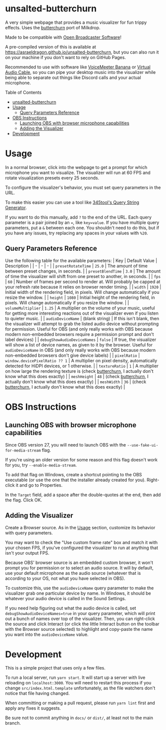 # unsalted-butterchurn

A very simple webpage that provides a music visualizer for fun trippy effects. Uses the [butterchurn](https://butterchurnviz.com/) port of Milkdrop.

Made to be compatible with [Open Broadcaster Software](https://obsproject.com/)!

A pre-compiled version of this is available at https://asraeldragon.github.io/unsalted-butterchurn, but you can also run it on your machine if you don't want to rely on GitHub Pages.

Recommended to use with software like [VoiceMeeter Banana](https://vb-audio.com/Voicemeeter/banana.htm) or [Virtual Audio Cable](https://vb-audio.com/Cable/), so you can pipe your desktop music into the visualizer while being able to separate out things like Discord calls and your actual microphone.

<!-- TOC -->
Table of Contents
- [unsalted-butterchurn](#unsalted-butterchurn)
- [Usage](#usage)
  - [Query Parameters Reference](#query-parameters-reference)
- [OBS Instructions](#obs-instructions)
  - [Launching OBS with browser microphone capabilities](#launching-obs-with-browser-microphone-capabilities)
  - [Adding the Visualizer](#adding-the-visualizer)
- [Development](#development)
<!-- /TOC -->

# Usage
In a normal browser, click into the webpage to get a prompt for which microphone you want to visualize. The visualizer will run at 60 FPS and rotate visualization presets every 25 seconds.

To configure the visualizer's behavior, you must set query parameters in the URL.

To make this easier you can use a tool like [345tool's Query String Generator](https://345tool.com/generator/query-string-generator).

If you want to do this manually, add `?` to the end of the URL. Each query parameter is a pair joined by an `=`, like `key=value`. If you have multiple query parameters, put a `&` between each one. You shouldn't need to do this, but if you have any issues, try replacing any spaces in your values with `%20`.

## Query Parameters Reference
Use the following table for the available parameters:
| Key | Default Value | Description |
| - | - | - |
| `presetRotateTime` | `25.0` | The amount of time between preset changes, in seconds. |
| `presetBlendTime` | `3.0` | The amount of time the visualizer will shift from one preset to another, in seconds. |
| `fps` | `60` | Number of frames per second to render at. Will probably be capped at your refresh rate because it relies on browser render timing. |
| `width` | `1920` | Initial width of the rendering field, in pixels. Will change automatically if you resize the window. |
| `height` | `1080` | Initial height of the rendering field, in pixels. Will change automatically if you resize the window. |
| `volumeMultiplier` | `1.25` | A multiplier on the volume of your music, useful for getting more interesting reactions out of the visualizer even if you listen to quieter music. |
| `audioDeviceName` | (blank string) | If this isn't blank, then the visualizer will attempt to grab the listed audio device without prompting for permission. Useful for OBS (and only really works with OBS because modern non-embedded browsers require a permission prompt and don't label devices) |
| `debugShowAudioDeviceNames` | `false` | If true, the visualizer will show a list of device names, as given to it by the browser. Useful for `audioDeviceName` in OBS (and only really works with OBS because modern non-embedded browsers don't give device labels) |
| `pixelRatio` | `window.devicePixelRatio ?? 1` | A multiplier on pixel density, automatically detected for HiDPI devices, or 1 otherwise. |
| `textureRatio` | `1` | A multiplier on how large the rendering texture is (check [butterchurn](https://github.com/jberg/butterchurn), I actually don't know what this does exactly) |
| `meshHeight` | `48` | (check [butterchurn](https://github.com/jberg/butterchurn), I actually don't know what this does exactly) |
| `meshWidth` | `36` | (check [butterchurn](https://github.com/jberg/butterchurn), I actually don't know what this does exactly) |

# OBS Instructions

## Launching OBS with browser microphone capabilities
Since OBS version 27, you will need to launch OBS with the `--use-fake-ui-for-media-stream` flag.

If you're using an older version for some reason and this flag doesn't work for you, try `--enable-media-stream`.

To add that flag on Windows, create a shortcut pointing to the OBS executable (or use the one that the installer already created for you). Right-click it and go to Properties.

In the `Target` field, add a space after the double-quotes at the end, then add the flag. Click OK.

## Adding the Visualizer
Create a Browser source. As in the [Usage](#usage) section, customize its behavior with query parameters.

You may want to check the "Use custom frame rate" box and match it with your chosen FPS, if you've configured the visualizer to run at anything that isn't your output FPS.

Because OBS' browser source is an embedded custom browser, it won't prompt you for permission or to select an audio source. It will by default, use your default microphone as the audio source (whatever that is according to your OS, not what you have selected in OBS).

To customize this, use the `audioDeviceName` query parameter to make the visualizer grab one particular device by name. In Windows, it should be whatever your audio device is called in the Sound Settings.

If you need help figuring out what the audio device is called, set `debugShowAudioDeviceNames=true` in your query parameter, which will print out a bunch of names over top of the visualizer. Then, you can right-click the source and click Interact (or click the little Interact button on the toolbar with the Browser source selected) to highlight and copy-paste the name you want into the `audioDeviceName` value.

# Development
This is a simple project that uses only a few files.

To run a local server, run `yarn start`. It will start up a server with live reloading on `localhost:3000`. You will need to restart this process if you change `src/index.html.template` unfortunately, as the file watchers don't notice that file having changed.

When committing or making a pull request, please run `yarn lint` first and apply any fixes it suggests.

Be sure not to commit anything in `docs/` or `dist/`, at least not to the main branch.
